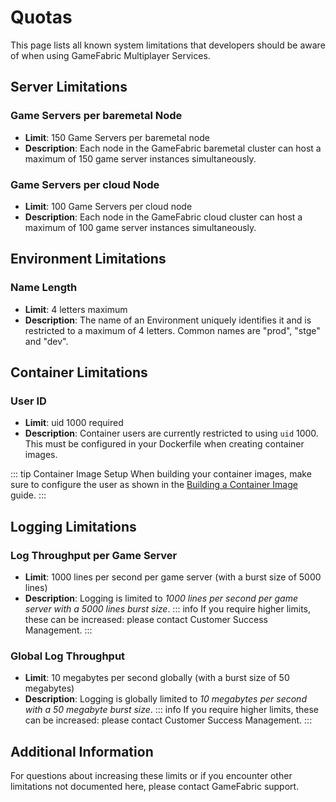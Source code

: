 # Quotas

This page lists all known system limitations that developers should be aware of when using GameFabric Multiplayer Services.

## Server Limitations

### Game Servers per baremetal Node

- **Limit**: 150 Game Servers per baremetal node
- **Description**: Each node in the GameFabric baremetal cluster can host a maximum of 150 game server instances simultaneously.

### Game Servers per cloud Node

- **Limit**: 100 Game Servers per cloud node
- **Description**: Each node in the GameFabric cloud cluster can host a maximum of 100 game server instances simultaneously.

## Environment Limitations

### Name Length

- **Limit**: 4 letters maximum
- **Description**: The name of an Environment uniquely identifies it and is restricted to a maximum of 4 letters. Common names are "prod", "stge" and "dev".

## Container Limitations

### User ID

- **Limit**: uid 1000 required
- **Description**: Container users are currently restricted to using `uid` 1000. This must be configured in your Dockerfile when creating container images.

::: tip Container Image Setup
When building your container images, make sure to configure the user as shown in the [Building a Container Image](/multiplayer-servers/getting-started/building-a-container-image) guide.
:::

## Logging Limitations

### Log Throughput per Game Server

- **Limit**: 1000 lines per second per game server (with a burst size of 5000 lines)
- **Description**: Logging is limited to *1000 lines per second per game server with a 5000 lines burst size*.
::: info
If you require higher limits, these can be increased: please contact Customer Success Management.
:::

### Global Log Throughput

- **Limit**: 10 megabytes per second globally (with a burst size of 50 megabytes)
- **Description**: Logging is globally limited to *10 megabytes per second with a 50 megabyte burst size*.
::: info
If you require higher limits, these can be increased: please contact Customer Success Management.
:::

## Additional Information

For questions about increasing these limits or if you encounter other limitations not documented here, please contact GameFabric support.

